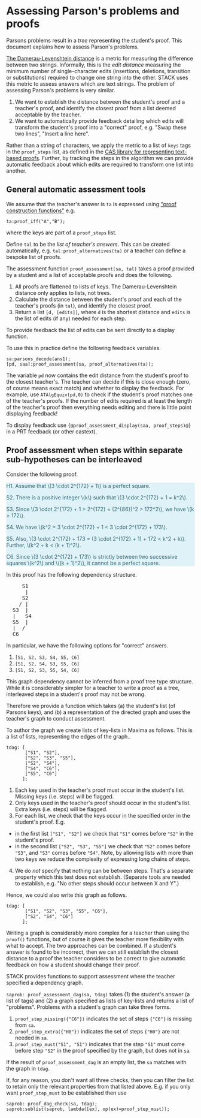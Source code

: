 # Assessing Parson's problems and proofs

Parsons problems result in a _tree_ representing the student's proof.  This document explains how to assess Parson's problems.

[The Damerau-Levenshtein distance](../Topics/Levenshtein_distance.md) is a metric for measuring the difference between two strings. Informally, this is the _edit distance_ measuring  the minimum number of single-character edits (insertions, deletions, transition or substitutions) required to change one string into the other. STACK uses this metric to assess answers which are text strings.  The problem of assessing Parson's problems is very similar.

1. We want to establish the distance between the student's proof and a teacher's proof, and identify the closest proof from a list deemed acceptable by the teacher.
2. We want to automatically provide feedback detailing which edits will transform the student's proof into a "correct" proof, e.g. "Swap these two lines", "Insert a line here".

Rather than a string of characters, we apply the metric to a list of `keys` tags in the `proof_steps` list, as defined in the [CAS library for representing text-based proofs](Proof_CAS_library.md).  Further, by tracking the steps in the algorithm we can provide automatic feedback about which edits are required to transform one list into another.

## General automatic assessment tools

We assume that the teacher's answer is `ta` is expressed using ["proof construction functions"](Proof_CAS_library.md) e.g.

````
ta:proof_iff("A","B");
````

where the keys are part of a `proof_steps` list.

Define `tal` to be the _list of teacher's answers_.  This can be created automatically, e.g. `tal:proof_alternatives(ta)`
or a teacher can define a bespoke list of proofs.

The assessment function `proof_assessment(sa, tal)` takes a proof provided by a student and a list of acceptable proofs and does the following.

1. All proofs are flattened to lists of keys.  The Damerau-Levenshtein distance only applies to lists, not trees.
2. Calculate the distance between the student's proof and each of the teacher's proofs (in `tal`), and identify the closest proof.
3. Return a list `[d, [edits]]`, where `d` is the shortest distance and `edits` is the list of edits (if any) needed for each step.

To provide feedback the list of edits can be sent directly to a display function.

To use this in practice define the following feedback variables.

```
sa:parsons_decode(ans1);
[pd, saa]:proof_assessment(sa, proof_alternatives(ta));
```

The variable `pd` now contains the edit distance from the student's proof to the closest teacher's.  The teacher can decide if this is close enough (zero, of course means exact match) and whether to display the feedback.  For example, use `ATAlgEquiv(pd,0)` to check if the student's proof matches one of the teacher's proofs.  If the number of edits required is at least the length of the teacher's proof then everything needs editing and there is little point displaying feedback!

To display feedback use `{@proof_assessment_display(saa, proof_steps)@}` in a PRT feedback (or other castext).

## Proof assessment when steps within separate sub-hypotheses can be interleaved

Consider the following proof.

<div style="color: #2f6473; background-color: #def2f8; border-color: #d1edf6;">
<div class="proof">
<p>H1. Assume that \(3 \cdot 2^{172} + 1\) is a perfect square.</p>
<p>S2. There is a positive integer \(k\) such that \(3 \cdot 2^{172} + 1 = k^2\).</p>
<p>S3. Since \(3 \cdot 2^{172} + 1 > 2^{172} = (2^{86})^2 > 172^2\), we have \(k > 172\).</p>
<p>S4. We have \(k^2 = 3 \cdot 2^{172} + 1 < 3 \cdot 2^{172} + 173\).</p>
<p>S5. Also, \(3 \cdot 2^{172} + 173 = (3 \cdot 2^{172} + 1) + 172 < k^2 + k\). Further, \(k^2 + k < (k + 1)^2\).</p>
<p>C6. Since \(3 \cdot 2^{172} + 173\) is strictly between two successive squares \(k^2\) and \((k + 1)^2\), it cannot be a perfect square.</p>
</div>
</div>

In this proof has the following dependency structure.

<pre>
     S1
      |
     S2
    / |
  S3  |
  |   S4
  S5  |
  |  / 
  C6
</pre>

In particular, we have the following options for "correct" answers.

1. `[S1, S2, S3, S4, S5, C6]`
2. `[S1, S2, S4, S3, S5, C6]`
3. `[S1, S2, S3, S5, S4, C6]`

This graph dependency cannot be inferred from a proof tree type structure.  While it is considerably simpler for a teacher to write a proof as a tree, interleaved steps in a student's proof may not be wrong.

Therefore we provide a function which takes (a) the student's list (of Parsons keys), and (b) a representation of the directed graph and uses the teacher's graph to conduct assessment.

To author the graph we create lists of key-lists in Maxima as follows.  This is a list of lists, representing the edges of the graph..

````
tdag: [
       ["S1", "S2"],
       ["S2", "S3", "S5"],
       ["S2", "S4"],
       ["S4", "C6"],
       ["S5", "C6"]
      ];
````

1. Each key used in the teacher's proof must occur in the student's list.  Missing keys (i.e. steps) will be flagged.
2. Only keys used in the teacher's proof should occur in the student's list.  Extra keys (i.e. steps) will be flagged.
3. For each list, we check that the keys occur in the specified order in the student's proof.  E.g. 
  * in the first list `["S1", "S2"]` we check that `"S1"` comes before `"S2"` in the student's proof.
  * in the second list `["S2", "S3", "S5"]` we check that `"S2"` comes before `"S3"`, and `"S3"` comes before `"S4"`.  Note, by allowing lists with more than two keys we reduce the complexity of expressing long chains of steps.
4. We do _not_ specify that nothing can be between steps.  That's a separate property which this test does not establish.  (Separate tools are needed to establish, e.g. "No other steps should occur between X and Y".)

Hence, we could also write this graph as follows.

````
tdag: [
       ["S1", "S2", "S3", "S5", "C6"],
       ["S2", "S4", "C6"]
      ];
````

Writing a graph is considerably more complex for a teacher than using the `proof()` functions, but of course it gives the teacher more flexibility with what to accept.  The two approaches can be combined.  If a student's answer is found to be incorrect, then we can still establish the closest distance to a proof the teacher considers to be correct to give automatic feedback on how a student should change their proof.

STACK provides functions to support assessment where the teacher specified a dependency graph.

`saprob: proof_assessment_dag(sa, tdag)` takes (1) the student's answer (a list of tags) and (2) a graph specified as lists of key-lists and returns a list of "problems".  Problems with a student's graph can take three forms.

1. `proof_step_missing({"C6"})` indicates the set of steps `{"C6"}` is missing from `sa`.
2. `proof_step_extra({"H0"})` indicates the set of steps `{"H0"}` are not needed in `sa`.
3. `proof_step_must("S1", "S1")` indicates that the step `"S1"` must come before step `"S2"` in the proof specified by the graph, but does not in `sa`.

If the result of `proof_assessment_dag` is an empty list, the `sa` matches with the graph in `tdag`.

If, for any reason, you don't want all three checks, then you can filter the list to retain only the relevant properties from that listed above.  E.g. if you only want `proof_step_must` to be established then use

````
saprob: proof_dag_check(sa, tdag);
saprob:sublist(saprob, lambda([ex], op(ex)=proof_step_must));
````